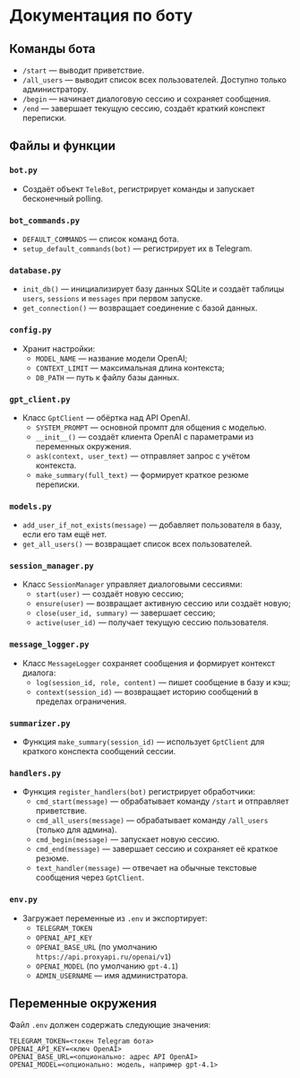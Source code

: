 # Документация по боту

## Команды бота

- `/start` — выводит приветствие.
- `/all_users` — выводит список всех пользователей. Доступно только администратору.
- `/begin` — начинает диалоговую сессию и сохраняет сообщения.
- `/end` — завершает текущую сессию, создаёт краткий конспект переписки.

## Файлы и функции

### `bot.py`
- Создаёт объект `TeleBot`, регистрирует команды и запускает бесконечный polling.

### `bot_commands.py`
- `DEFAULT_COMMANDS` — список команд бота.
- `setup_default_commands(bot)` — регистрирует их в Telegram.

### `database.py`
- `init_db()` — инициализирует базу данных SQLite и создаёт таблицы `users`, `sessions` и `messages` при первом запуске.
- `get_connection()` — возвращает соединение с базой данных.

### `config.py`
- Хранит настройки:
  - `MODEL_NAME` — название модели OpenAI;
  - `CONTEXT_LIMIT` — максимальная длина контекста;
  - `DB_PATH` — путь к файлу базы данных.

### `gpt_client.py`
- Класс `GptClient` — обёртка над API OpenAI.
  - `SYSTEM_PROMPT` — основной промпт для общения с моделью.
  - `__init__()` — создаёт клиента OpenAI с параметрами из переменных окружения.
  - `ask(context, user_text)` — отправляет запрос с учётом контекста.
  - `make_summary(full_text)` — формирует краткое резюме переписки.

### `models.py`
- `add_user_if_not_exists(message)` — добавляет пользователя в базу, если его там ещё нет.
- `get_all_users()` — возвращает список всех пользователей.

### `session_manager.py`
- Класс `SessionManager` управляет диалоговыми сессиями:
  - `start(user)` — создаёт новую сессию;
  - `ensure(user)` — возвращает активную сессию или создаёт новую;
  - `close(user_id, summary)` — завершает сессию;
  - `active(user_id)` — получает текущую сессию пользователя.

### `message_logger.py`
- Класс `MessageLogger` сохраняет сообщения и формирует контекст диалога:
  - `log(session_id, role, content)` — пишет сообщение в базу и кэш;
  - `context(session_id)` — возвращает историю сообщений в пределах ограничения.

### `summarizer.py`
- Функция `make_summary(session_id)` — использует `GptClient` для краткого конспекта сообщений сессии.

### `handlers.py`
- Функция `register_handlers(bot)` регистрирует обработчики:
  - `cmd_start(message)` — обрабатывает команду `/start` и отправляет приветствие.
  - `cmd_all_users(message)` — обрабатывает команду `/all_users` (только для админа).
  - `cmd_begin(message)` — запускает новую сессию.
  - `cmd_end(message)` — завершает сессию и сохраняет её краткое резюме.
  - `text_handler(message)` — отвечает на обычные текстовые сообщения через `GptClient`.

### `env.py`
- Загружает переменные из `.env` и экспортирует:
  - `TELEGRAM_TOKEN`
  - `OPENAI_API_KEY`
  - `OPENAI_BASE_URL` (по умолчанию `https://api.proxyapi.ru/openai/v1`)
  - `OPENAI_MODEL` (по умолчанию `gpt-4.1`)
  - `ADMIN_USERNAME` — имя администратора.

## Переменные окружения

Файл `.env` должен содержать следующие значения:

```
TELEGRAM_TOKEN=<токен Telegram бота>
OPENAI_API_KEY=<ключ OpenAI>
OPENAI_BASE_URL=<опционально: адрес API OpenAI>
OPENAI_MODEL=<опционально: модель, например gpt-4.1>
```
